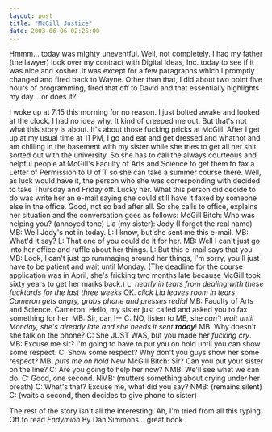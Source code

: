 ```yaml
---
layout: post
title: "McGill Justice"
date: 2003-06-06 02:25:00
---
```

Hmmm... today was mighty uneventful.  Well, not completely.  I had my father (the lawyer) look over my contract with Digital Ideas, Inc. today to see if it was nice and kosher.  It was except for a few paragraphs which I promptly changed and fired back to Wayne.  Other than that, I did about two point five hours of programming, fired that off to David and that essentially highlights my day... or does it?

<!--more-->

I woke up at 7:15 this morning for no reason.  I just bolted awake and looked at the clock.  I had no idea why.  It kind of creeped me out.  But that's not what this story is about.  It's about those fucking pricks at McGill.  After I get up at my usual time at 11 PM, I go and eat and get dressed and whatnot and am chilling in the basement with my sister while she tries to get all her shit sorted out with the university.  So she has to call the always courteous and helpful people at McGill's Faculty of Arts and Science to get them to fax a Letter of Permission to U of T so she can take a summer course there.  Well, as luck would have it, the person who she was corresponding with decided to take Thursday and Friday off.  Lucky her.  What this person did decide to do was write her an e-mail saying she could still have it faxed by someone else in the office.  Good, not so bad after all.  So she calls to office, explains her situation and the conversation goes as follows:
McGill Bitch: Who was helping you? (annoyed tone)
Lia (my sister): Jody (I forgot the real name)
MB:  Well Jody's not in today. 
L:  I know, but she sent me this e-mail.
MB:  What'd it say?
L:  That one of you could do it for her.
MB:  Well I can't just go into her office and ruffle about her things.
L:  But this e-mail says that you--
MB:  Look, I can't just go rummaging around her things, I'm sorry, you'll just have to be patient and wait until Monday.
(The deadline for the course application was in April, she's fricking two months late because McGill took sixty years to get her marks back.)
L:  *nearly in tears from dealing with these fucktards for the last three weeks* OK.
*click*
*Lia leaves room in tears*
*Cameron gets angry, grabs phone and presses redial*
MB:  Faculty of Arts and Science.
Cameron:  Hello, my sister just called and asked you to fax something for her.
MB:  Sir, can I--
C:  NO, listen to ME, she <i>can't wait until Monday, she's already late and she needs it sent <b>today</b></i>!
MB:  Why doesn't she talk on the phone?
C:  She JUST WAS, but you made her <i>fucking cry</i>.
MB:  Excuse me sir?  I'm going to have to put you on hold until you can show some respect.
C:  Show some respect?  Why don't you guys show her some respect?
MB:  *puts me on hold*
New McGill Bitch:  Sir?  Can you put your sister on the line?
C:  Are you going to help her now?
NMB:  We'll see what we can do.
C:  Good, one second.
NMB:  (mutters something about crying under her breath)
C:  What's that?  Excuse me, what did you say?
NMB:  (remains silent)
C:  (waits a second, then decides to give phone to sister)

The rest of the story isn't all the interesting.  Ah, I'm tried from all this typing.  Off to read <i>Endymion</i> By Dan Simmons... great book.